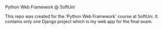 Python Web Framework @ SoftUni

This repo was created for the 'Python Web Framework' course at SoftUni. It contains only one Django project which is my web app for the final exam.
